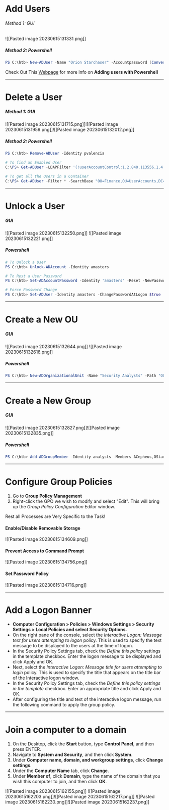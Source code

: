 # Add Users
###### Method 1: GUI

![[Pasted image 20230615131331.png]]


##### Method 2: Powershell
```powershell
PS C:\htb> New-ADUser -Name "Orion Starchaser" -Accountpassword (ConvertTo-SecureString -AsPlainText (Read-Host "Enter a secure password") -Force ) -Enabled $true -OtherAttributes @{'title'="Analyst";'mail'="o.starchaser@inlanefreight.local"}
```

Check Out This [Webpage](https://blog.netwrix.com/2018/06/07/how-to-create-new-active-directory-users-with-powershell/) for more Info on **Adding users with Powershell**

---
# Delete a User
##### Method 1: GUI

![[Pasted image 20230615131715.png]]![[Pasted image 20230615131959.png]]![[Pasted image 20230615132012.png]]


##### Method 2: Powershell
```powershell
PS C:\htb> Remove-ADUser -Identity pvalencia

# To find an Enabled User
C:\PS> Get-ADUser -LDAPFilter '(!userAccountControl:1.2.840.113556.1.4.803:=2)' | findstr [name]

# To get all the Users in a Container
C:\PS> Get-ADUser -Filter * -SearchBase "OU=Finance,OU=UserAccounts,DC=FABRIKAM,DC=COM"
```


---
# Unlock a User
##### GUI

![[Pasted image 20230615132250.png]]
![[Pasted image 20230615132221.png]] 

##### Powershell
```powershell
# To Unlock a User
PS C:\htb> Unlock-ADAccount -Identity amasters

# To Rest a User Password
PS C:\htb> Set-ADAccountPassword -Identity 'amasters' -Reset -NewPassword (ConvertTo-SecureString -AsPlainText "NewP@ssw0rdReset!" -Force)

# Force Password Change
PS C:\htb> Set-ADUser -Identity amasters -ChangePasswordAtLogon $true
```

---
# Create a New OU
##### GUI

![[Pasted image 20230615132644.png]]
![[Pasted image 20230615132616.png]]


##### Powershell
```powershell
PS C:\htb> New-ADOrganizationalUnit -Name "Security Analysts" -Path "OU=IT,OU=HQ-NYC,OU=Employees,OU=CORP,DC=INLANEFREIGHT,DC=LOCAL"
```

---
# Create a New Group
##### GUI

![[Pasted image 20230615132827.png]]![[Pasted image 20230615132835.png]]


##### Powershell
```powershell
PS C:\htb> Add-ADGroupMember -Identity analysts -Members ACepheus,OStarchaser,ACallisto
```


---
# Configure Group Policies
1. Go to **Group Policy Management**
2. Right-click the GPO we wish to modify and select "Edit". This will bring up the *Group Policy Configuration* Editor window.

Rest all Processes are Very Specific to the Task!


#### Enable/Disable Removable Storage
![[Pasted image 20230615134609.png]]



#### Prevent Access to Command Prompt
![[Pasted image 20230615134756.png]]



#### Set Password Policy
![[Pasted image 20230615134716.png]]


---

# Add a Logon Banner
- **Computer Configuration > Policies > Windows Settings > Security Settings > Local Policies and select Security Options.**
- On the right pane of the console, select the *Interactive Logon: Message text for users attempting to logon* policy. This is used to specify the text message to be displayed to the users at the time of logon.
-  In the Security Policy Settings tab, check the *Define this policy* settings in the template checkbox. Enter the logon message to be displayed and click Apply and OK.  
- Next, select the *Interactive Logon: Message title for users attempting to login* policy. This is used to specify the title that appears on the title bar of the Interactive logon window.
- In the Security Policy Settings tab, check the *Define this policy settings in the template* checkbox. Enter an appropriate title and click Apply and OK. 
- After configuring the title and text of the interactive logon message, run the following command to apply the group policy.


---
# Join a computer to a domain

1.  On the Desktop, click the **Start** button, type **Control Panel**, and then press ENTER.
2.  Navigate to **System and Security**, and then click **System**.    
3.  Under **Computer name, domain, and workgroup settings**, click **Change settings**.
4.  Under the **Computer Name** tab, click **Change**.    
5.  Under **Member of**, click **Domain**, type the name of the domain that you wish this computer to join, and then click **OK**.

![[Pasted image 20230615162155.png]]
![[Pasted image 20230615162203.png]]![[Pasted image 20230615162217.png]]
![[Pasted image 20230615162230.png]]![[Pasted image 20230615162237.png]]
